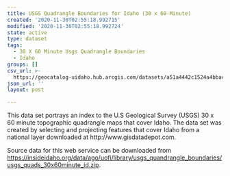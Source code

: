 ```yaml
---
title: USGS Quadrangle Boundaries for Idaho (30 x 60-Minute)
created: '2020-11-30T02:55:18.992715'
modified: '2020-11-30T02:55:18.992724'
state: active
type: dataset
tags:
  - 30 X 60 Minute Usgs Quadrangle Boundaries
  - Idaho
groups: []
csv_url: >-
  https://geocatalog-uidaho.hub.arcgis.com/datasets/a51a4442c1524a4bbac177c71320bbc0_0.csv?outSR=%7B%22latestWkid%22%3A3857%2C%22wkid%22%3A102100%7D
json_url: ''
layout: post

---
```

<div style='text-align:Left;'><div><div><p><span>This data set portrays an index to the U.S Geological Survey (USGS) 30 x 60 minute topographic quadrangle maps that cover Idaho. The data set was created by selecting and projecting features that cover Idaho from a national layer downloaded at http://www.gisdatadepot.com.</span></p><p><span>Source data for this web service can be downloaded from <a href='https://insideidaho.org/data/ago/uofi/library/usgs_quandrangle_boundaries/usgs_quads_30x60minute_id.zip' rel='nofollow ugc' target='_blank'>https://insideidaho.org/data/ago/uofi/library/usgs_quandrangle_boundaries/usgs_quads_30x60minute_id.zip</a>.<br /></span></p></div></div></div>
